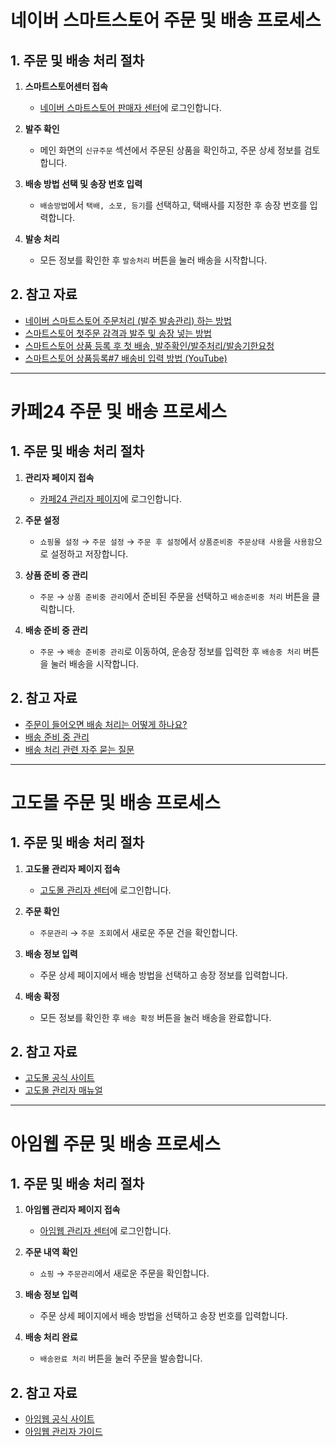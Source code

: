 # 네이버 스마트스토어 주문 및 배송 프로세스

## 1. 주문 및 배송 처리 절차

1. **스마트스토어센터 접속**  
   - [네이버 스마트스토어 판매자 센터](https://sell.smartstore.naver.com/)에 로그인합니다.

2. **발주 확인**  
   - 메인 화면의 `신규주문` 섹션에서 주문된 상품을 확인하고, 주문 상세 정보를 검토합니다.

3. **배송 방법 선택 및 송장 번호 입력**  
   - `배송방법`에서 `택배, 소포, 등기`를 선택하고, 택배사를 지정한 후 송장 번호를 입력합니다.

4. **발송 처리**  
   - 모든 정보를 확인한 후 `발송처리` 버튼을 눌러 배송을 시작합니다.

## 2. 참고 자료

- [네이버 스마트스토어 주문처리 (발주 발송관리) 하는 방법](https://blog.naver.com/magic0440/221618027599)
- [스마트스토어 첫주문 감격과 발주 및 송장 넣는 방법](https://blog.naver.com/reoha/222247464498)
- [스마트스토어 상품 등록 후 첫 배송, 발주확인/발주처리/발송기한요청](https://blog.naver.com/holsi8668/223481322201)
- [스마트스토어 상품등록#7 배송비 입력 방법 (YouTube)](https://www.youtube.com/watch?v=muXoKR3wL8E)


--- 

# 카페24 주문 및 배송 프로세스

## 1. 주문 및 배송 처리 절차

1. **관리자 페이지 접속**  
   - [카페24 관리자 페이지](https://eclogin.cafe24.com/)에 로그인합니다.

2. **주문 설정**  
   - `쇼핑몰 설정` → `주문 설정` → `주문 후 설정`에서 `상품준비중 주문상태 사용`을 `사용함`으로 설정하고 저장합니다.

3. **상품 준비 중 관리**  
   - `주문` → `상품 준비중 관리`에서 준비된 주문을 선택하고 `배송준비중 처리` 버튼을 클릭합니다.

4. **배송 준비 중 관리**  
   - `주문` → `배송 준비중 관리`로 이동하여, 운송장 정보를 입력한 후 `배송중 처리` 버튼을 눌러 배송을 시작합니다.

## 2. 참고 자료

- [주문이 들어오면 배송 처리는 어떻게 하나요?](https://support.cafe24.com/hc/ko/articles/8466113039897)
- [배송 준비 중 관리](https://support.cafe24.com/hc/ko/articles/7738659061017)
- [배송 처리 관련 자주 묻는 질문](https://support.cafe24.com/hc/ko/articles/17299154238105)


---

# 고도몰 주문 및 배송 프로세스

## 1. 주문 및 배송 처리 절차

1. **고도몰 관리자 페이지 접속**  
   - [고도몰 관리자 센터](https://www.godo.co.kr/)에 로그인합니다.

2. **주문 확인**  
   - `주문관리` → `주문 조회`에서 새로운 주문 건을 확인합니다.

3. **배송 정보 입력**  
   - 주문 상세 페이지에서 배송 방법을 선택하고 송장 정보를 입력합니다.

4. **배송 확정**  
   - 모든 정보를 확인한 후 `배송 확정` 버튼을 눌러 배송을 완료합니다.

## 2. 참고 자료

- [고도몰 공식 사이트](https://www.godo.co.kr/)
- [고도몰 관리자 매뉴얼](https://www.godo.co.kr/manual/)


---


# 아임웹 주문 및 배송 프로세스

## 1. 주문 및 배송 처리 절차

1. **아임웹 관리자 페이지 접속**  
   - [아임웹 관리자 센터](https://www.imweb.me/)에 로그인합니다.

2. **주문 내역 확인**  
   - `쇼핑` → `주문관리`에서 새로운 주문을 확인합니다.

3. **배송 정보 입력**  
   - 주문 상세 페이지에서 배송 방법을 선택하고 송장 번호를 입력합니다.

4. **배송 처리 완료**  
   - `배송완료 처리` 버튼을 눌러 주문을 발송합니다.

## 2. 참고 자료

- [아임웹 공식 사이트](https://www.imweb.me/)
- [아임웹 관리자 가이드](https://www.imweb.me/manual/)
